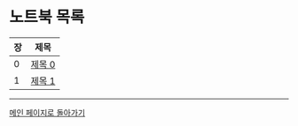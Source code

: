 # 노트북 목록

| 장   | 제목                                                                                                                   |
|-----|----------------------------------------------------------------------------------------------------------------------|
| 0   | [제목 0](https://colab.research.google.com/github/smha-Promedius/vit_lecture/blob/master/notebooks/ch00_intro.ipynb)  |
| 1   | [제목 1](https://colab.research.google.com/github/smha-Promedius/vit_lecture/blob/master/notebooks/ch01_python.ipynb) |


---

[메인 페이지로 돌아가기](./README.md)